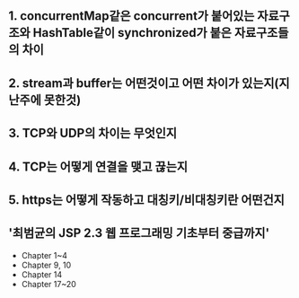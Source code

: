 ## 1. concurrentMap같은 concurrent가 붙어있는 자료구조와 HashTable같이 synchronized가 붙은 자료구조들의 차이
## 2. stream과 buffer는 어떤것이고 어떤 차이가 있는지(지난주에 못한것)
## 3. TCP와 UDP의 차이는 무엇인지
## 4. TCP는 어떻게 연결을 맺고 끊는지
## 5. https는 어떻게 작동하고 대칭키/비대칭키란 어떤건지

   
## '최범균의 JSP 2.3 웹 프로그래밍 기초부터 중급까지'
- Chapter 1~4
- Chapter 9, 10
- Chapter 14
- Chapter 17~20
